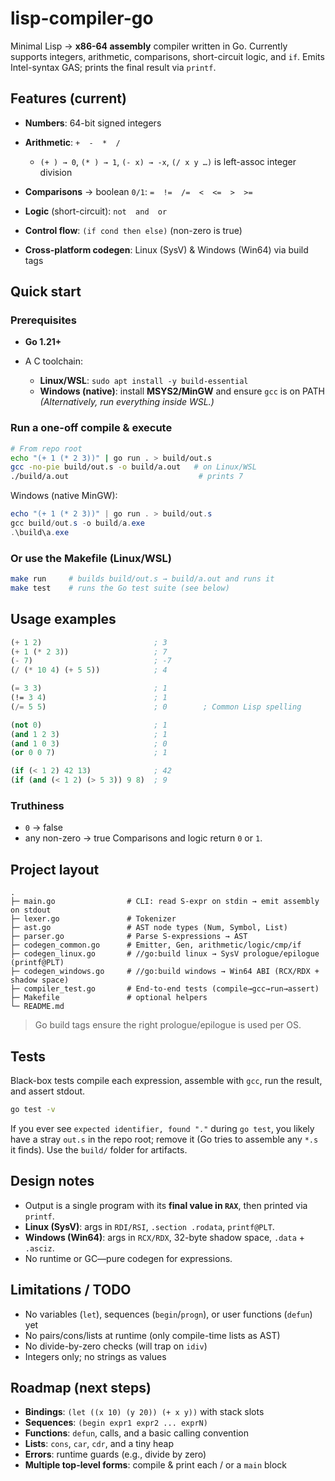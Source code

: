 # lisp-compiler-go

Minimal Lisp → **x86-64 assembly** compiler written in Go.
Currently supports integers, arithmetic, comparisons, short-circuit logic, and `if`.
Emits Intel-syntax GAS; prints the final result via `printf`.

## Features (current)

* **Numbers**: 64-bit signed integers
* **Arithmetic**: `+  -  *  /`

  * `(+ ) → 0`, `(* ) → 1`, `(- x) → -x`, `(/ x y …)` is left-assoc integer division
* **Comparisons** → boolean `0/1`: `=  !=  /=  <  <=  >  >=`
* **Logic** (short-circuit): `not  and  or`
* **Control flow**: `(if cond then else)` (non-zero is true)
* **Cross-platform codegen**: Linux (SysV) & Windows (Win64) via build tags

## Quick start

### Prerequisites

* **Go 1.21+**
* A C toolchain:

  * **Linux/WSL**: `sudo apt install -y build-essential`
  * **Windows (native)**: install **MSYS2/MinGW** and ensure `gcc` is on PATH
    *(Alternatively, run everything inside WSL.)*

### Run a one-off compile & execute

```bash
# From repo root
echo "(+ 1 (* 2 3))" | go run . > build/out.s
gcc -no-pie build/out.s -o build/a.out   # on Linux/WSL
./build/a.out                             # prints 7
```

Windows (native MinGW):

```powershell
echo "(+ 1 (* 2 3))" | go run . > build/out.s
gcc build/out.s -o build/a.exe
.\build\a.exe
```

### Or use the Makefile (Linux/WSL)

```bash
make run     # builds build/out.s → build/a.out and runs it
make test    # runs the Go test suite (see below)
```

## Usage examples

```lisp
(+ 1 2)                         ; 3
(+ 1 (* 2 3))                   ; 7
(- 7)                           ; -7
(/ (* 10 4) (+ 5 5))            ; 4

(= 3 3)                         ; 1
(!= 3 4)                        ; 1
(/= 5 5)                        ; 0        ; Common Lisp spelling

(not 0)                         ; 1
(and 1 2 3)                     ; 1
(and 1 0 3)                     ; 0
(or 0 0 7)                      ; 1

(if (< 1 2) 42 13)              ; 42
(if (and (< 1 2) (> 5 3)) 9 8)  ; 9
```

### Truthiness

* `0` → false
* any non-zero → true
  Comparisons and logic return `0` or `1`.

## Project layout

```
.
├─ main.go                # CLI: read S-expr on stdin → emit assembly on stdout
├─ lexer.go               # Tokenizer
├─ ast.go                 # AST node types (Num, Symbol, List)
├─ parser.go              # Parse S-expressions → AST
├─ codegen_common.go      # Emitter, Gen, arithmetic/logic/cmp/if
├─ codegen_linux.go       # //go:build linux → SysV prologue/epilogue (printf@PLT)
├─ codegen_windows.go     # //go:build windows → Win64 ABI (RCX/RDX + shadow space)
├─ compiler_test.go       # End-to-end tests (compile→gcc→run→assert)
├─ Makefile               # optional helpers
└─ README.md
```

> Go build tags ensure the right prologue/epilogue is used per OS.

## Tests

Black-box tests compile each expression, assemble with `gcc`, run the result, and assert stdout.

```bash
go test -v
```

If you ever see `expected identifier, found "."` during `go test`, you likely have a stray `out.s` in the repo root; remove it (Go tries to assemble any `*.s` it finds). Use the `build/` folder for artifacts.

## Design notes

* Output is a single program with its **final value in `RAX`**, then printed via `printf`.
* **Linux (SysV)**: args in `RDI/RSI`, `.section .rodata`, `printf@PLT`.
* **Windows (Win64)**: args in `RCX/RDX`, 32-byte shadow space, `.data` + `.asciz`.
* No runtime or GC—pure codegen for expressions.

## Limitations / TODO

* No variables (`let`), sequences (`begin`/`progn`), or user functions (`defun`) yet
* No pairs/cons/lists at runtime (only compile-time lists as AST)
* No divide-by-zero checks (will trap on `idiv`)
* Integers only; no strings as values

## Roadmap (next steps)

* **Bindings**: `(let ((x 10) (y 20)) (+ x y))` with stack slots
* **Sequences**: `(begin expr1 expr2 ... exprN)`
* **Functions**: `defun`, calls, and a basic calling convention
* **Lists**: `cons`, `car`, `cdr`, and a tiny heap
* **Errors**: runtime guards (e.g., divide by zero)
* **Multiple top-level forms**: compile & print each / or a `main` block
